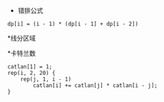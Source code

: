 * 错排公式
```
dp[i] = (i - 1) * (dp[i - 1] + dp[i - 2])
```
*线分区域

*卡特兰数
```
catlan[1] = 1;
rep(i, 2, 20) {
    rep(j, 1, i - 1)
        catlan[i] += catlan[j] * catlan[i - j];
}
```
